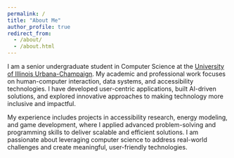```yaml
---
permalink: /
title: "About Me"
author_profile: true
redirect_from: 
  - /about/
  - /about.html
---
```


I am a senior undergraduate student in Computer Science at the [University of Illinois Urbana-Champaign](https://siebelschool.illinois.edu/). My academic and professional work focuses on human-computer interaction, data systems, and accessibility technologies. I have developed user-centric applications, built AI-driven solutions, and explored innovative approaches to making technology more inclusive and impactful.

My experience includes projects in accessibility research, energy modeling, and game development, where I applied advanced problem-solving and programming skills to deliver scalable and efficient solutions. I am passionate about leveraging computer science to address real-world challenges and create meaningful, user-friendly technologies.

